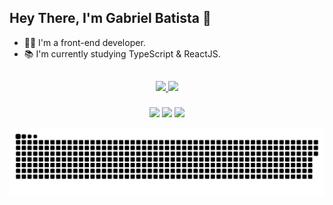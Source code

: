 <h2>Hey There, I'm Gabriel Batista 👋</h2>

- 👨‍💻 I'm a front-end developer.
- 📚 I'm currently studying TypeScript & ReactJS.

##

<div>
  <div align="center">
    <a href="https://github.com/gabriel3atista">
    <img height="150em" src="https://github-readme-stats.vercel.app/api?username=gabriel3atista&show_icons=true&hide_border=true&bg_color=10101C&text_color=D5D5D6&title_color=FD4466&icon_color=FFB23E&include_all_commits=true&count_private=true"/>
    <img height="150em" src="https://github-readme-stats.vercel.app/api/top-langs/?username=gabriel3atista&layout=compact&langs_count=7&hide_border=true&bg_color=10101C&text_color=D5D5D6&title_color=FD4466&icon_color=FFB23E"/>
  </div>
</div>
  
###
  
<div align="center"> 
  <a href="https://www.youtube.com/channel/UC0N3QK7iD3ouYk3YiErGKfg" target="_blank"><img src="https://img.shields.io/badge/YouTube-FF0000?style=for-the-badge&logo=youtube&logoColor=white" target="_blank"></a>
  <a href="https://instagram.com/gabriel3atista" target="_blank"><img src="https://img.shields.io/badge/-Instagram-%23E4405F?style=for-the-badge&logo=instagram&logoColor=white" target="_blank"></a>
  <a href="https://www.linkedin.com/in/gabriel3atista" target="_blank"><img src="https://img.shields.io/badge/-LinkedIn-%230077B5?style=for-the-badge&logo=linkedin&logoColor=white" target="_blank"></a> 
 
![Snake animation](https://github.com/gabriel3atista/gabriel3atista/blob/output/github-contribution-grid-snake.svg)
 
</div>
